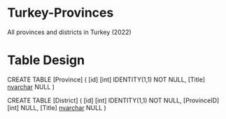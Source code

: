 # Turkey-Provinces
All provinces and districts in Turkey (2022)

# Table Design

CREATE TABLE [Province] (
	[id] [int] IDENTITY(1,1) NOT NULL,
	[Title] [nvarchar](50) NULL
)
  
CREATE TABLE [District] (
	[id] [int] IDENTITY(1,1) NOT NULL,
	[ProvinceID] [int] NULL,
	[Title] [nvarchar](50) NULL
)
